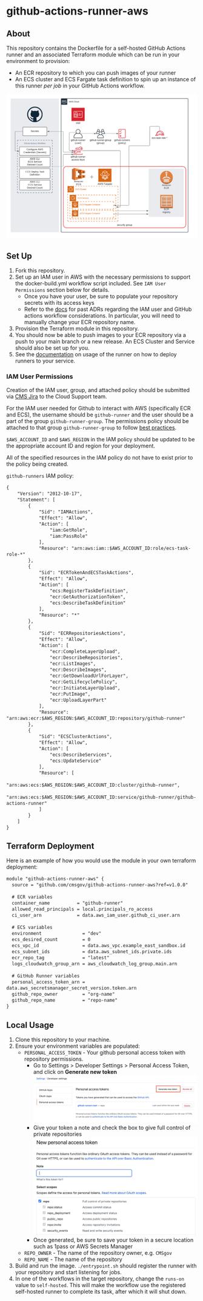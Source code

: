 # github-actions-runner-aws

## About

This repository contains the Dockerfile for a self-hosted GitHub Actions runner and an associated Terraform module which can be run in your environment to provision:

* An ECR repository to which you can push images of your runner
* An ECS cluster and ECS Fargate task definition to spin up an instance of this runner *per job* in your GitHub Actions workflow.

![](./AWSDeploymentDiagram.png)

## Set Up

1. Fork this repository.
2. Set up an IAM user in AWS with the necessary permissions to support the docker-build.yml workflow script included. See `IAM User Permissions` section below for details.
    * Once you have your user, be sure to populate your repository secrets with its access keys
    * Refer to the [docs](docs) for past ADRs regarding the IAM user and GitHub actions workflow considerations. In particular, you will need to manually change your ECR repository name.
3. Provision the Terraform module in this repository.
4. You should now be able to push images to your ECR repository via a push to your main branch or a new release. An ECS Cluster and Service should also be set up for you.
5. See the [documentation](Usage.md) on usage of the runner on how to deploy runners to your service.

### IAM User Permissions

Creation of the IAM user, group, and attached policy should be submitted via [CMS Jira](https://jiraent.cms.gov/) to the Cloud Support team.

For the IAM user needed for Github to interact with AWS (specifically ECR and ECS), the username should be `github-runner` and the user should be a part of the group `github-runner-group`. The permissions policy should be attached to that group `github-runner-group` to follow [best practices](https://docs.aws.amazon.com/IAM/latest/UserGuide/best-practices.html#use-groups-for-permissions).

`$AWS_ACCOUNT_ID` and `$AWS_REGION` in the IAM policy should be updated to be the appropriate account ID and region for your deployment.

All of the specified resources in the IAM policy do not have to exist prior to the policy being created.

`github-runners` IAM policy:

```text
{
    "Version": "2012-10-17",
    "Statement": [
        {
            "Sid": "IAMActions",
            "Effect": "Allow",
            "Action": [
                "iam:GetRole",
                "iam:PassRole"
            ],
            "Resource": "arn:aws:iam::$AWS_ACCOUNT_ID:role/ecs-task-role-*"
        },
        {
            "Sid": "ECRTokenAndECSTaskActions",
            "Effect": "Allow",
            "Action": [
                "ecs:RegisterTaskDefinition",
                "ecr:GetAuthorizationToken",
                "ecs:DescribeTaskDefinition"
            ],
            "Resource": "*"
        },
        {
            "Sid": "ECRRepositoriesActions",
            "Effect": "Allow",
            "Action": [
                "ecr:CompleteLayerUpload",
                "ecr:DescribeRepositories",
                "ecr:ListImages",
                "ecr:DescribeImages",
                "ecr:GetDownloadUrlForLayer",
                "ecr:GetLifecyclePolicy",
                "ecr:InitiateLayerUpload",
                "ecr:PutImage",
                "ecr:UploadLayerPart"
            ],
            "Resource": "arn:aws:ecr:$AWS_REGION:$AWS_ACCOUNT_ID:repository/github-runner"
        },
        {
            "Sid": "ECSClusterActions",
            "Effect": "Allow",
            "Action": [
                "ecs:DescribeServices",
                "ecs:UpdateService"
            ],
            "Resource": [
                "arn:aws:ecs:$AWS_REGION:$AWS_ACCOUNT_ID:cluster/github-runner",
                "arn:aws:ecs:$AWS_REGION:$AWS_ACCOUNT_ID:service/github-runner/github-actions-runner"
            ]
        }
    ]
}
```

## Terraform Deployment

Here is an example of how you would use the module in your own terraform deployment:

```
module "github-actions-runner-aws" {
  source = "github.com/cmsgov/github-actions-runner-aws?ref=v1.0.0"

  # ECR variables
  container_name          = "github-runner"
  allowed_read_principals = local.principals_ro_access
  ci_user_arn             = data.aws_iam_user.github_ci_user.arn

  # ECS variables
  environment               = "dev"
  ecs_desired_count         = 0
  ecs_vpc_id                = data.aws_vpc.example_east_sandbox.id
  ecs_subnet_ids            = data.aws_subnet_ids.private.ids
  ecr_repo_tag              = "latest"
  logs_cloudwatch_group_arn = aws_cloudwatch_log_group.main.arn

  # GitHub Runner variables
  personal_access_token_arn = data.aws_secretsmanager_secret_version.token.arn
  github_repo_owner         = "org-name"
  github_repo_name          = "repo-name"
}
```

## Local Usage

1. Clone this repository to your machine.
2. Ensure your environment variables are populated:
    * `PERSONAL_ACCESS_TOKEN` - Your github personal access token with repository permissions.
        * Go to Settings > Developer Settings > Personal Access Token, and click on **Generate new token**
        ![Where to Generate a New Token](./GitHubPAT.png)
        * Give your token a note and check the box to give full control of private repositories
        ![Repository Permissions](./GitHubPAT2.png)
        * Once generated, be sure to save your token in a secure location such as 1pass or AWS Secrets Manager
    * `REPO_OWNER` - The name of the repository owner, e.g. `CMSgov`
    * `REPO_NAME` - The name of the repository
3. Build and run the image. `./entrypoint.sh` should register the runner with your repository and start listening for jobs.
4. In one of the workflows in the target repository, change the `runs-on` value to `self-hosted`. This will make the workflow use the registered self-hosted runner to complete its task, after which it will shut down.
